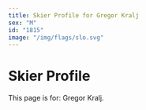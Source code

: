 ```yaml
---
title: Skier Profile for Gregor Kralj
sex: "M"
id: "1815"
image: "/img/flags/slo.svg" 
---
```


# Skier Profile

This page is for: Gregor Kralj.
    